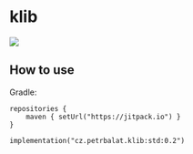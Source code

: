 # klib
[![](https://jitpack.io/v/petrbalat/klib.svg)](https://jitpack.io/#petrbalat/klib)

## How to use


Gradle:
```
repositories {
    maven { setUrl("https://jitpack.io") }
}

implementation("cz.petrbalat.klib:std:0.2")

```
